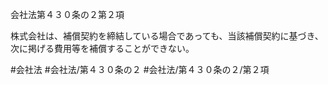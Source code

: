 会社法第４３０条の２第２項

株式会社は、補償契約を締結している場合であっても、当該補償契約に基づき、次に掲げる費用等を補償することができない。

#会社法
#会社法/第４３０条の２
#会社法/第４３０条の２/第２項
